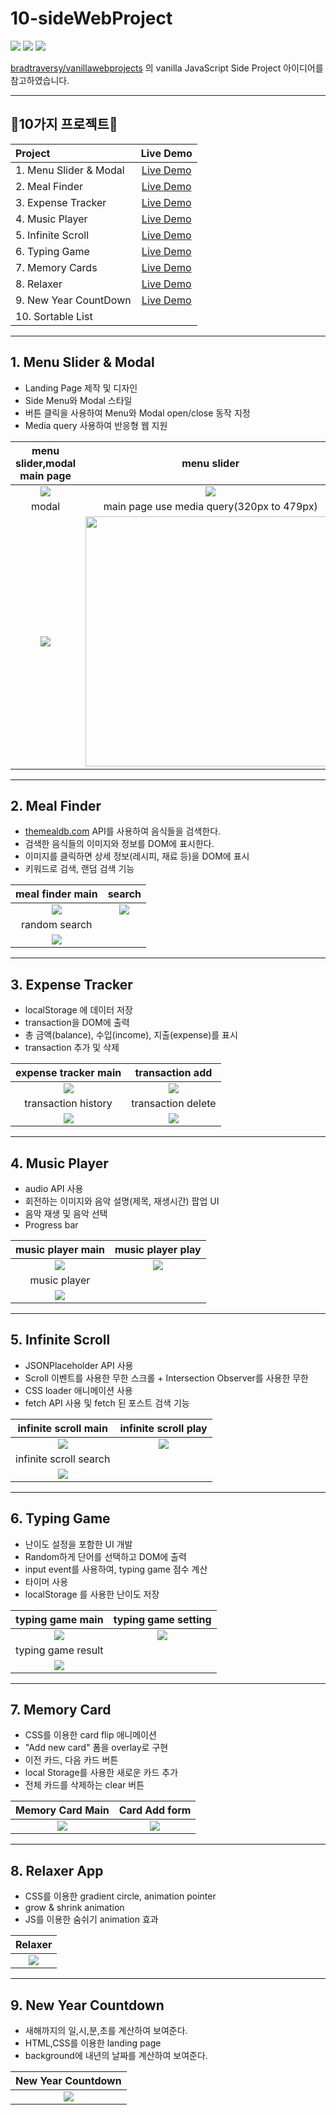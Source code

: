 # 10-sideWebProject

<p align="left">
<img src="https://img.shields.io/badge/javascript-F7DF1E?style=for-the-badge&logo=javascript&logoColor=black">
<img src="https://img.shields.io/badge/html-E34F26?style=for-the-badge&logo=html5&logoColor=white"> 
 <img src="https://img.shields.io/badge/css-1572B6?style=for-the-badge&logo=css3&logoColor=white">
</p>

[bradtraversy/vanillawebprojects](https://github.com/bradtraversy/vanillawebprojects) 의 vanilla JavaScript Side Project 아이디어를 참고하였습니다.   

----------------------------------------------------       
## 🌈10가지 프로젝트🌈
|Project|Live Demo|
:----|:----:
|1. Menu Slider & Modal|[Live Demo](https://younyikim.github.io/10-sideWebProject/1.MenuSlider_Modal/index.html)|
|2. Meal Finder|[Live Demo](https://younyikim.github.io/10-sideWebProject/2.Meal_Finder/index.html)|
|3. Expense Tracker|[Live Demo](https://younyikim.github.io/10-sideWebProject/3.Expense_Tracker/index.html)|
|4. Music Player|[Live Demo](https://younyikim.github.io/10-sideWebProject/4.Music_Player/index.html)|
|5. Infinite Scroll|[Live Demo](https://younyikim.github.io/10-sideWebProject/5.Infinite_Scrolling/index.html)|
|6. Typing Game|[Live Demo](https://younyikim.github.io/10-sideWebProject/6.Typing-Game/index.html)|
|7. Memory Cards|[Live Demo](https://younyikim.github.io/10-sideWebProject/7.Memory_Card/index.html)|
|8. Relaxer|[Live Demo](https://younyikim.github.io/10-sideWebProject//8.Relaxer/index.html)|
|9. New Year CountDown|[Live Demo](https://younyikim.github.io/10-sideWebProject/9.New_Year_Countdown/index.html)|
|10. Sortable List||

----------------------------------------------------               
## 1. Menu Slider & Modal            
* Landing Page 제작 및 디자인
* Side Menu와 Modal 스타일
* 버튼 클릭을 사용하여 Menu와 Modal open/close 동작 지정
* Media query 사용하여 반응형 웹 지원

menu slider,modal main page           |  menu slider
:-------------------------:|:-------------------------:
<img src="/1.MenuSlider_Modal/image/menu_modal_main.PNG"> |<img src="/1.MenuSlider_Modal/image/menu_modal_main_side.PNG">
modal     |  main page use media query(320px to 479px)
<img src="/1.MenuSlider_Modal/image/menu_modal_modal.PNG"> | <img src="/1.MenuSlider_Modal/image/menu_modal_main_media.PNG" height="400px">   

----------------------------------------------------           
## 2. Meal Finder
* [themealdb.com](https://www.themealdb.com/) API를 사용하여 음식들을 검색한다.
* 검색한 음식들의 이미지와 정보를 DOM에 표시한다.
* 이미지를 클릭하면 상세 정보(레시피, 재료 등)을 DOM에 표시
* 키워드로 검색, 랜덤 검색 기능

meal finder main           |  search
:-------------------------:|:-------------------------:
<img src="/2.Meal_Finder/image/meal_finder_main.PNG"> |<img src="/2.Meal_Finder/image/meal_finder_search.PNG">
random search   | 
<img src="/2.Meal_Finder/image/meal_finder_detail.PNG"> | 

----------------------------------------------------           
## 3. Expense Tracker      
* localStorage 에 데이터 저장
* transaction을 DOM에 출력
* 총 금액(balance), 수입(income), 지출(expense)를 표시
* transaction 추가 및 삭제
                
expense tracker main       |  transaction add
:-------------------------:|:-------------------------:
<img src="/3.Expense_Tracker/image/expense_main.PNG"> |<img src="/3.Expense_Tracker/image/expense_add.PNG">
transaction history   | transaction delete
<img src="/3.Expense_Tracker/image/expense_history.PNG">| <img src="/3.Expense_Tracker/image/expense_delete.PNG">

----------------------------------------------------           
## 4.  Music Player     
* audio API 사용
* 회전하는 이미지와 음악 설명(제목, 재생시간) 팝업 UI 
* 음악 재생 및 음악 선택
* Progress bar

music player main       |  music player play
:-------------------------:|:-------------------------:
<img src="/4.Music_Player/image/music_player_main.PNG"> |<img src="/4.Music_Player/image/music_player_play.PNG">
music player   | 
<img src="/4.Music_Player/image/ezgif.com-gif-maker.gif">|

----------------------------------------------------           
## 5. Infinite Scroll   
* JSONPlaceholder API 사용
* Scroll 이벤트를 사용한 무한 스크롤 + Intersection Observer를 사용한 무한 
* CSS loader 애니메이션 사용
* fetch API 사용 및 fetch 된 포스트 검색 기능

infinite scroll main       |  infinite scroll play
:-------------------------:|:-------------------------:
<img src="/5.Infinite_Scrolling/image/infinite_main.PNG"> |<img src="/5.Infinite_Scrolling/image/infinite_loading.PNG">
infinite scroll search   | 
<img src="/5.Infinite_Scrolling/image/infinite_search.PNG">|

----------------------------------------------------           
## 6. Typing Game
* 난이도 설정을 포함한 UI 개발
* Random하게 단어를 선택하고 DOM에 출력
* input event를 사용하여, typing game 점수 계산
* 타이머 사용
* localStorage 를 사용한 난이도 저장

typing game main       | typing game setting
:-------------------------:|:-------------------------:
<img src="/6.Typing-Game/image/typing-game-main.PNG"> |<img src="/6.Typing-Game/image/typing-game-setting.PNG">
typing game result | 
<img src="/6.Typing-Game/image/typing-game-result.PNG">|

----------------------------------------------------           
## 7. Memory Card
* CSS를 이용한 card flip 애니메이션
* "Add new card" 폼을 overlay로 구현
* 이전 카드, 다음 카드 버튼
* local Storage를 사용한 새로운 카드 추가
* 전체 카드를 삭제하는 clear 버튼


Memory Card Main    | Card Add form
:-------------------------:|:-------------------------:
<img src="/7.Memory_Card/image/memory-card-main.PNG"> |<img src="/7.Memory_Card/image/memory-card-add.PNG">

----------------------------------------------------           
## 8. Relaxer App
* CSS를 이용한 gradient circle, animation pointer
* grow & shrink animation
* JS를 이용한 숨쉬기 animation 효과


Relaxer    | 
:-------------------------:|
<img src="/8.Relaxer/image/relaxer.gif"> |

----------------------------------------------------           
## 9. New Year Countdown
* 새해까지의 일,시,분,초를 계산하여 보여준다.
* HTML,CSS를 이용한 landing page
* background에 내년의 날짜를 계산하여 보여준다.

New Year Countdown    | 
:-------------------------:|
<img src="/9.New_Year_Countdown/image/result.gif"> |
